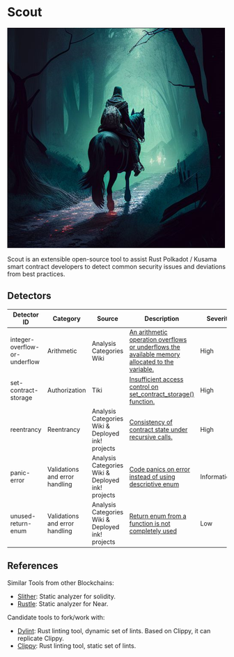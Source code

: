 # Scout
<img src="./scout.png" alt="Scout in a Dark Forest" width="500"/>

Scout is an extensible open-source tool to assist Rust Polkadot / Kusama smart contract developers to detect common security issues and deviations from best practices.

## Detectors

| Detector ID | Category | Source | Description| Severity | Reviewed |
| ------ | ------ | ------| ------| ------ | ------ |
| integer-overflow-or-underflow | Arithmetic | Analysis Categories Wiki | [An arithmetic operation overflows or underflows the available memory allocated to the variable.](https://github.com/CoinFabrik/web3-grant/blob/main/docs/detectors/integer-overflow-or-underflow/integer-overflow-or-underflow.md) | High | Agus |
| set-contract-storage | Authorization | Tiki | [Insufficient access control on set_contract_storage() function.](https://github.com/CoinFabrik/web3-grant/blob/main/docs/detectors/set-contract-storage/set-contract-storage.md) | High | Tiki, Turi |
| reentrancy            | Reentrancy       | Analysis Categories Wiki & Deployed ink! projects | [Consistency of contract state under recursive calls.](https://github.com/CoinFabrik/web3-grant/tree/main/docs/detectors/reentrancy/reentrancy.md)                                                                         | High     | Tiki, Turi |
| panic-error            | Validations and error handling       | Analysis Categories Wiki & Deployed ink! projects | [Code panics on error instead of using descriptive enum](https://github.com/CoinFabrik/web3-grant/tree/main/docs/detectors/panic-error/panic-error.md)                                                                         | Informational     | Agus |
| unused-return-enum            | Validations and error handling       | Analysis Categories Wiki & Deployed ink! projects | [Return enum from a function is not completely used](https://github.com/CoinFabrik/web3-grant/tree/main/docs/detectors/unused-return-enum/unused-return-enum.md)                                                                         | Low     | Agus |

## References

Similar Tools from other Blockchains:
- [Slither](https://github.com/crytic/slither): Static analyzer for solidity.
- [Rustle](https://github.com/blocksecteam/rustle): Static analyzer for Near.

Candidate tools to fork/work with:
- [Dylint](https://github.com/trailofbits/dylint): Rust linting tool, dynamic set of lints. Based on Clippy, it can replicate Clippy.
- [Clippy](https://github.com/rust-lang/rust-clippy): Rust linting tool, static set of lints.
